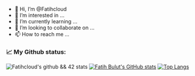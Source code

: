 - 👋 Hi, I’m @Fatihcloud
- 👀 I’m interested in ...
- 🌱 I’m currently learning ...
- 💞️ I’m looking to collaborate on ...
- 📫 How to reach me ...

### 📈 My Github status:
![Fatihcloud's github && 42 stats](https://github-readme-stats.vercel.app/api?username=Fatihcloud&show_icons=true&theme=radical)
[![Fatih Bulut's GitHub stats](https://github-readme-stats.vercel.app/api?username=Fatihcloud)](https://github.com/anuraghazra/github-readme-stats)
[![Top Langs](https://github-readme-stats.vercel.app/api/top-langs/?username=Fatihcloud)](https://github.com/anuraghazra/github-readme-stats)

<!---
Fatihcloud/Fatihcloud is a ✨ special ✨ repository because its `README.md` (this file) appears on your GitHub profile.
You can click the Preview link to take a look at your changes.
--->
